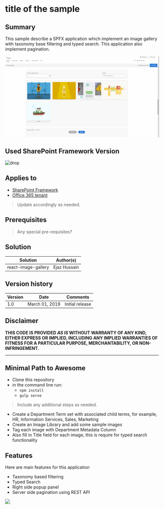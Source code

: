 # title of the sample

## Summary
This sample describe a SPFX application which implement an image gallery with taxonomy base filtering and typed search. This application also implement pagination.


![Filterable Image Gallery web part built on the SharePoint Framework using React](./assets/image-gallery.gif)

## Used SharePoint Framework Version 
![drop](https://img.shields.io/badge/version-GA-green.svg)

## Applies to

* [SharePoint Framework](https:/dev.office.com/sharepoint)
* [Office 365 tenant](https://dev.office.com/sharepoint/docs/spfx/set-up-your-development-environment)

> Update accordingly as needed.

## Prerequisites
 
> Any special pre-requisites?

## Solution

Solution|Author(s)
--------|---------
react-image-gallery | Ejaz Hussain

## Version history

Version|Date|Comments
-------|----|--------
1.0|March 01, 2019|Initial release

## Disclaimer
**THIS CODE IS PROVIDED *AS IS* WITHOUT WARRANTY OF ANY KIND, EITHER EXPRESS OR IMPLIED, INCLUDING ANY IMPLIED WARRANTIES OF FITNESS FOR A PARTICULAR PURPOSE, MERCHANTABILITY, OR NON-INFRINGEMENT.**

---

## Minimal Path to Awesome

- Clone this repository
- in the command line run:
  - `npm install`
  - `gulp serve`

> Include any additional steps as needed.

- Create a Department Term set with associated child terms, for example, HR, Information Services, Sales, Marketing
- Create an Image Library and add some sample images
- Tag each image with Department Metadata Column
- Also fill in Title field for each image, this is require for typed search functionality

## Features
Here are main features for this application

- Taxonomy based filtering
- Typed Search
- Right side popup panel
- Server side pagination using REST API

<img src="https://telemetry.sharepointpnp.com/sp-dev-fx-webparts/samples/readme-template" />